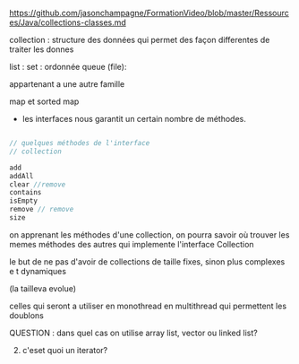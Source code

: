 https://github.com/jasonchampagne/FormationVideo/blob/master/Ressources/Java/collections-classes.md

collection : structure des données qui permet des façon differentes de traiter les donnes


list :
set : ordonnée
queue  (file):

appartenant a une autre famille

map et sorted map


- les interfaces nous garantit un certain nombre de méthodes.



```java

// quelques méthodes de l'interface 
// collection

add
addAll
clear //remove
contains
isEmpty
remove // remove
size
```

on apprenant les méthodes d'une collection, on pourra savoir où trouver les memes méthodes des autres qui implemente l'interface Collection


le but de ne pas d'avoir de collections de taille fixes, sinon plus complexes e t dynamiques

(la tailleva evolue)

celles qui seront a utiliser en monothread
en multithread
qui permettent les doublons


QUESTION : dans quel cas on utilise array list, vector ou linked list?

2. c'eset quoi un iterator?